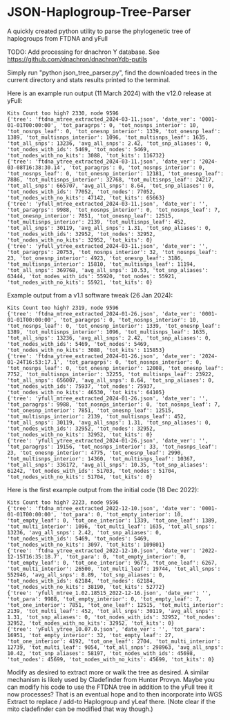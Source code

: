# JSON-Haplogroup-Tree-Parser
A quickly created python utility to parse the phylogenetic tree of haplogroups from FTDNA and yFull

TODO: Add processing for dnachron Y database. See https://github.com/dnachron/dnachronYdb-putils

Simply run "python json_tree_parser.py", find the downloaded trees in the current directory and stats results printed to the terminal.

Here is an example run output (11 March 2024) with the v12.0 release at yFull:
```
Kits Count too high? 2330, node 9596
{'tree': 'ftdna_mtree_extracted_2024-03-11.json', 'date_ver': '0001-01-01T00:00:00', 'tot_paragrps': 0, 'tot_nosnps_interior': 10, 'tot_nosnps_leaf': 0, 'tot_onesnp_interior': 1339, 'tot_onesnp_leaf': 1389, 'tot_multisnps_interior': 1096, 'tot_multisnps_leaf': 1635, 'tot_all_snps': 13236, 'avg_all_snps': 2.42, 'tot_snp_aliases': 0, 'tot_nodes_with_ids': 5469, 'tot_nodes': 5469, 'tot_nodes_with_no_kits': 3088, 'tot_kits': 116732}
{'tree': 'ftdna_ytree_extracted_2024-03-11.json', 'date_ver': '2024-03-08T16:38:30.14', 'tot_paragrps': 0, 'tot_nosnps_interior': 0, 'tot_nosnps_leaf': 0, 'tot_onesnp_interior': 12181, 'tot_onesnp_leaf': 7886, 'tot_multisnps_interior': 32768, 'tot_multisnps_leaf': 24217, 'tot_all_snps': 665707, 'avg_all_snps': 8.64, 'tot_snp_aliases': 0, 'tot_nodes_with_ids': 77052, 'tot_nodes': 77052, 'tot_nodes_with_no_kits': 47142, 'tot_kits': 65663}
{'tree': 'yfull_mtree_extracted_2024-03-11.json', 'date_ver': '', 'tot_paragrps': 9988, 'tot_nosnps_interior': 0, 'tot_nosnps_leaf': 7, 'tot_onesnp_interior': 7851, 'tot_onesnp_leaf': 12515, 'tot_multisnps_interior': 2139, 'tot_multisnps_leaf': 452, 'tot_all_snps': 30119, 'avg_all_snps': 1.31, 'tot_snp_aliases': 0, 'tot_nodes_with_ids': 32952, 'tot_nodes': 32952, 'tot_nodes_with_no_kits': 32952, 'tot_kits': 0}
{'tree': 'yfull_ytree_extracted_2024-03-11.json', 'date_ver': '', 'tot_paragrps': 20753, 'tot_nosnps_interior': 32, 'tot_nosnps_leaf': 23, 'tot_onesnp_interior': 4923, 'tot_onesnp_leaf': 3186, 'tot_multisnps_interior': 15810, 'tot_multisnps_leaf': 11194, 'tot_all_snps': 369768, 'avg_all_snps': 10.53, 'tot_snp_aliases': 63444, 'tot_nodes_with_ids': 55920, 'tot_nodes': 55921, 'tot_nodes_with_no_kits': 55921, 'tot_kits': 0}
```
Example output from a v1.1 software tweak (26 Jan 2024):
```
Kits Count too high? 2319, node 9596
{'tree': 'ftdna_mtree_extracted_2024-01-26.json', 'date_ver': '0001-01-01T00:00:00', 'tot_paragrps': 0, 'tot_nosnps_interior': 10, 'tot_nosnps_leaf': 0, 'tot_onesnp_interior': 1339, 'tot_onesnp_leaf': 1389, 'tot_multisnps_interior': 1096, 'tot_multisnps_leaf': 1635, 'tot_all_snps': 13236, 'avg_all_snps': 2.42, 'tot_snp_aliases': 0, 'tot_nodes_with_ids': 5469, 'tot_nodes': 5469, 'tot_nodes_with_no_kits': 3088, 'tot_kits': 115853}
{'tree': 'ftdna_ytree_extracted_2024-01-26.json', 'date_ver': '2024-01-24T16:53:17.1', 'tot_paragrps': 0, 'tot_nosnps_interior': 0, 'tot_nosnps_leaf': 0, 'tot_onesnp_interior': 12008, 'tot_onesnp_leaf': 7752, 'tot_multisnps_interior': 32255, 'tot_multisnps_leaf': 23922, 'tot_all_snps': 656007, 'avg_all_snps': 8.64, 'tot_snp_aliases': 0, 'tot_nodes_with_ids': 75937, 'tot_nodes': 75937, 'tot_nodes_with_no_kits': 46530, 'tot_kits': 64105}
{'tree': 'yfull_mtree_extracted_2024-01-26.json', 'date_ver': '', 'tot_paragrps': 9988, 'tot_nosnps_interior': 0, 'tot_nosnps_leaf': 7, 'tot_onesnp_interior': 7851, 'tot_onesnp_leaf': 12515, 'tot_multisnps_interior': 2139, 'tot_multisnps_leaf': 452, 'tot_all_snps': 30119, 'avg_all_snps': 1.31, 'tot_snp_aliases': 0, 'tot_nodes_with_ids': 32952, 'tot_nodes': 32952, 'tot_nodes_with_no_kits': 32952, 'tot_kits': 0}
{'tree': 'yfull_ytree_extracted_2024-01-26.json', 'date_ver': '', 'tot_paragrps': 19156, 'tot_nosnps_interior': 33, 'tot_nosnps_leaf': 23, 'tot_onesnp_interior': 4775, 'tot_onesnp_leaf': 2990, 'tot_multisnps_interior': 14360, 'tot_multisnps_leaf': 10367, 'tot_all_snps': 336172, 'avg_all_snps': 10.35, 'tot_snp_aliases': 61242, 'tot_nodes_with_ids': 51703, 'tot_nodes': 51704, 'tot_nodes_with_no_kits': 51704, 'tot_kits': 0}
```
Here is the first example output from the initial code (18 Dec 2022):
```
Kits Count too high? 2223, node 9596
{'tree': 'ftdna_mtree_extracted_2022-12-10.json', 'date_ver': '0001-01-01T00:00:00', 'tot_para': 0, 'tot_empty_interior': 10, 'tot_empty_leaf': 0, 'tot_one_interior': 1339, 'tot_one_leaf': 1389, 'tot_multi_interior': 1096, 'tot_multi_leaf': 1635, 'tot_all_snps': 13236, 'avg_all_snps': 2.42, 'tot_snp_aliases': 0, 'tot_nodes_with_ids': 5469, 'tot_nodes': 5469, 'tot_nodes_with_no_kits': 3097, 'tot_kits': 109801}
{'tree': 'ftdna_ytree_extracted_2022-12-10.json', 'date_ver': '2022-12-15T16:35:18.7', 'tot_para': 0, 'tot_empty_interior': 0, 'tot_empty_leaf': 0, 'tot_one_interior': 9673, 'tot_one_leaf': 6267, 'tot_multi_interior': 26500, 'tot_multi_leaf': 19744, 'tot_all_snps': 552946, 'avg_all_snps': 8.89, 'tot_snp_aliases': 0, 'tot_nodes_with_ids': 62184, 'tot_nodes': 62184, 'tot_nodes_with_no_kits': 38190, 'tot_kits': 52772}
{'tree': 'yfull_mtree_1.02.18515_2022-12-16.json', 'date_ver': '', 'tot_para': 9988, 'tot_empty_interior': 0, 'tot_empty_leaf': 7, 'tot_one_interior': 7851, 'tot_one_leaf': 12515, 'tot_multi_interior': 2139, 'tot_multi_leaf': 452, 'tot_all_snps': 30119, 'avg_all_snps': 1.31, 'tot_snp_aliases': 0, 'tot_nodes_with_ids': 32952, 'tot_nodes': 32952, 'tot_nodes_with_no_kits': 32952, 'tot_kits': 0}
{'tree': 'yFull_ytree_10.07.0.json', 'date_ver': '', 'tot_para': 16951, 'tot_empty_interior': 32, 'tot_empty_leaf': 27, 'tot_one_interior': 4192, 'tot_one_leaf': 2704, 'tot_multi_interior': 12739, 'tot_multi_leaf': 9054, 'tot_all_snps': 298963, 'avg_all_snps': 10.42, 'tot_snp_aliases': 58197, 'tot_nodes_with_ids': 45698, 'tot_nodes': 45699, 'tot_nodes_with_no_kits': 45699, 'tot_kits': 0}
```

Modify as desired to extract more or walk the tree as desired.  A similar mechanism is likely used by Cladefinder from Hunter Provyn. Maybe you can modify his code to use the FTDNA tree in addition to the yFull tree it now processes? That is an eventual hope and to then incorporate into WGS Extract to replace / add-to Haplogroup and yLeaf there. (Note clear if the mito cladefinder can be modified that way though.)
